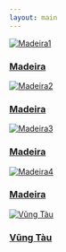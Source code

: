 ```yaml
---
layout: main
---
```

<div class="photo-gallery">
  <a href="/flowers/photo1/" class="photo-item">
    <img src="/assets/flowers/flower1.jpg" alt="Madeira1">
    <div class="photo-overlay">
      <h3>Madeira</h3>
    </div>
  </a>
  <a href="/flowers/photo2/" class="photo-item">
    <img src="/assets/flowers/flower2.jpg" alt="Madeira2">
    <div class="photo-overlay">
      <h3>Madeira</h3>
    </div>
  </a>
  <a href="/flowers/photo3/" class="photo-item">
    <img src="/assets/flowers/flower3.jpg" alt="Madeira3">
    <div class="photo-overlay">
      <h3>Madeira</h3>
    </div>
  </a>
  <a href="/flowers/photo4/" class="photo-item">
    <img src="/assets/flowers/flower4.jpg" alt="Madeira4">
    <div class="photo-overlay">
      <h3>Madeira</h3>
    </div>
  </a>
  <a href="/flowers/photo5/" class="photo-item">
    <img src="/assets/flowers.jpg" alt="Vũng Tàu">
    <div class="photo-overlay">
      <h3>Vũng Tàu</h3>
    </div>
  </a>
</div>